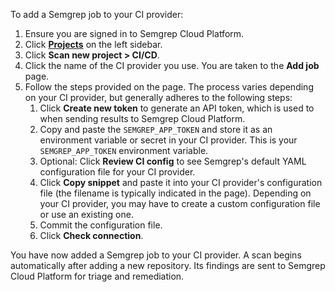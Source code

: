 To add a Semgrep job to your CI provider:

1. Ensure you are signed in to Semgrep Cloud Platform.
1. Click **[Projects](https://semgrep.dev/orgs/-/projects)** on the left sidebar.
1. Click **Scan new project > CI/CD**.
1. Click the name of the CI provider you use. You are taken to the **Add job** page.
1. Follow the steps provided on the page. The process varies depending on your CI provider, but generally adheres to the following steps:
    1. Click **Create new token** to generate an API token, which is used to when sending results to Semgrep Cloud Platform.
    1. Copy and paste the `SEMGREP_APP_TOKEN` and store it as an environment variable or secret in your CI provider.
    This is your `SEMGREP_APP_TOKEN` environment variable.
    1. Optional: Click **Review CI config** to see Semgrep's default YAML configuration file for your CI provider.
    1. Click **Copy snippet** and paste it into your CI provider's configuration file (the filename is typically indicated in the page). Depending on your CI provider, you may have to create a custom configuration file or use an existing one.
    1. Commit the configuration file.
    1. Click **Check connection**.

You have now added a Semgrep job to your CI provider. A scan begins automatically after adding a new repository. Its findings are sent to Semgrep Cloud Platform for triage and remediation.
